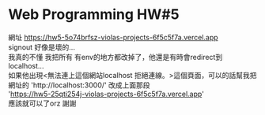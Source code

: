 # Web Programming HW#5

網址 https://hw5-5o74brfsz-violas-projects-6f5c5f7a.vercel.app  
signout 好像是壞的...  
我真的不懂 我把所有 有env的地方都改掉了，他還是有時會redirect到localhost...  
如果他出現<無法連上這個網站localhost 拒絕連線。>這個頁面，可以的話幫我把網址的 'http://localhost:3000/'
改成上面那段  
'https://hw5-25qti254j-violas-projects-6f5c5f7a.vercel.app'  
應該就可以了orz 謝謝  
